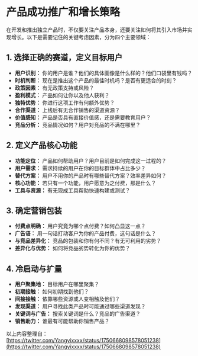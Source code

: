 # 产品成功推广和增长策略

在开发和推出独立产品时，不仅要关注产品本身，还要关注如何将其引入市场并实现增长。以下是需要记住的关键考虑因素，分为四个主要领域：

## **1. 选择正确的赛道，定义目标用户**
- **用户识别：** 你的用户是谁？他们的具体画像是什么样的？他们口袋里有钱吗？
- **时机判断：** 现在是推出这个产品的最佳时机吗？是否有更适合的时刻？
- **政策因素：** 有无政策支持或风险？
- **盈利模式：** 产品如何让你以及他人获利？
- **独特优势：** 你进行这项工作有何额外优势？
- **合作渠道：** 上线后有无合作销售的渠道资源？
- **价值感知：** 产品是否具有直接价值感，还是需要教育用户？
- **竞品分析：** 竞品情况如何？用户对竞品的不满在哪里？

## **2. 定义产品核心功能**
- **功能定位：** 产品如何帮助用户？用户目前是如何完成这一过程的？
- **用户需求：** 需求持续的用户在你的目标群体中占比多少？
- **替代方案：** 用户不用你的产品时有哪些替代方案？效率差异如何？
- **核心功能：** 若只有一个功能，用户愿意为之付费，那是什么？
- **工具与资源：** 有无现成工具帮助快速构建或测试？

## **3. 确定营销包装**
- **付费点明确：** 用户究竟为哪个点付费？如何凸显这一点？
- **广告语：** 用一句话打动客户为你的产品付费，这句话是什么？
- **与竞品差异化：** 竞品的包装和你有何不同？有无可利用的劣势？
- **差异化与优势：** 如何将竞品劣势转化为你的优势？

## **4. 冷启动与扩量**
- **用户聚集地：** 目标用户在哪里聚集？
- **初期接触：** 如何初期找到他们？
- **间接接触：** 依靠哪些资源或人变相触及他们？
- **发现渠道：** 用户寻找此类产品时可能通过哪些渠道发现？
- **关键词与广告：** 搜索关键词是什么？竞品的广告渠道？
- **销售助力：** 谁最有可能帮助你销售产品？

以上内容整理自：[https://twitter.com/Yangyixxxx/status/1750668098578051238](https://twitter.com/Yangyixxxx/status/1750668098578051238)